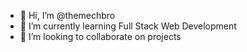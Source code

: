 - 👋 Hi, I’m @themechbro
- 🌱 I’m currently learning Full Stack Web Development
- 💞️ I’m looking to collaborate on projects

<!---
themechbro/themechbro is a ✨ special ✨ repository because its `README.md` (this file) appears on your GitHub profile.
You can click the Preview link to take a look at your changes.
--->

